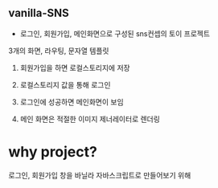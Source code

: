 ## vanilla-SNS

- 로그인, 회원가입, 메인화면으로 구성된 sns컨셉의 토이 프로젝트

3개의 화면, 라우팅, 문자열 템플릿

1. 회원가입을 하면 로컬스토리지에 저장

2. 로컬스토리지 값을 통해 로그인

3. 로그인에 성공하면 메인화면이 보임

4. 메인 화면은 적절한 이미지 제너레이터로 렌더링

# why project?

로그인, 회원가입 창을 바닐라 자바스크립트로 만들어보기 위해
